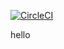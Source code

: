 [![CircleCI](https://circleci.com/gh/narges-sh-maleki/mssc-brewery.svg?style=svg)](https://circleci.com/gh/narges-sh-maleki/mssc-brewery)

hello
